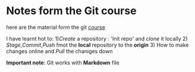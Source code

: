 # Notes form the Git course

here are the material form the git [course](https://srse-git-github-zero2hero.netlify.app/)

I have learnt hot to:
1)_Create_ a repository : 'Init repo' and _clone_ it locally
2) _Stage_,_Commit_,_Push_ fmot the **local** repository to the **origin**
3) How to make changes online and _Pull_ the chaniges down

**Important note**: Git works with **Markdown** file
